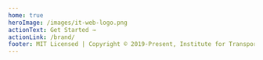 ```yaml
---
home: true
heroImage: /images/it-web-logo.png
actionText: Get Started →
actionLink: /brand/
footer: MIT Licensed | Copyright © 2019-Present, Institute for Transportation Research and Education
---
```

